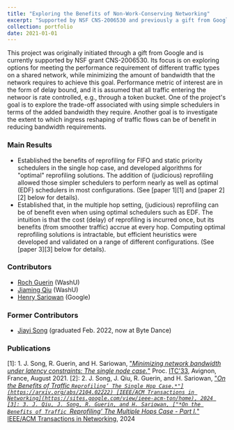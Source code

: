 ```yaml
---
title: "Exploring the Benefits of Non-Work-Conserving Networking"
excerpt: "Supported by NSF CNS-2006530 and previously a gift from Google"
collection: portfolio
date: 2021-01-01
---
```


This project was originally initiated through a gift from Google and is currently supported by NSF grant CNS-2006530.
Its focus is on exploring options for meeting the performance requirement of different traffic types on a shared
network, while minimizing the amount of bandwidth that the network requires to achieve this goal.  Performance metric
of interest are in the form of delay bound, and it is assumed that all traffic entering the netwoor is rate controlled,
e.g., through a token bucket.  One of the project's goal is to explore the trade-off associated with using simple
schedulers in terms of the added bandwidth they require.  Another goal is to investigate the extent to which ingress
reshaping of traffic flows can be of benefit in reducing bandwidth requirements.

### Main Results
* Established the benefits of reprofiling for FIFO and static priority schedulers in the single hop case, and developed
algorithms for "optimal" reprofiling solutions.  The addition of (judicious) reprofiling allowed those simpler schedulers
to perform nearly as well as optimal (EDF) schedulers in most configurations. (See [paper 1][1] and [paper 2][2] below for details).
* Established that, in the multiple hop setting, (judicious) reprofiling can be of benefit even when using optimal schedulers
such as EDF.  The intuition is that the cost (delay) of reprofiling is incurred once, but its benefits (from smoother traffic)
accrue at every hop.  Computing optimal reprofiling solutions is intractable, but efficient heuristics were developed and validated 
on a range of different configurations. (See [paper 3][3] below for details).  

### Contributors
* [Roch Guerin](https://www.cse.wustl.edu/~guerin/) (WashU)
* [Jiaming Qiu](https://qiujiaming315.github.io/#/) (WashU)
* [Henry Sariowan](https://www.linkedin.com/in/sariowan/) (Google)

### Former Contributors
* [Jiayi Song](https://www.linkedin.com/in/jiayi-song-1163a0137/) (graduated Feb. 2022, now at Byte Dance)

### Publications

[1]: 1. J. Song, R. Guerin, and H. Sariowan, ["*Minimizing network bandwidth under latency constraints: The single node case.*"](https://arxiv.org/abs/2104.02222) 
Proc. [ITC'33](https://itc33.org/), Avignon, France, August 2021.
[2]: 2. J. Song, J. Qiu, R. Guerin, and H. Sariowan, ["*On the Benefits of Traffic `Reprofiling’ The Single Hop Case.*"](https://arxiv.org/abs/2104.02222)
[IEEE/ACM Transactions in Networking](https://sites.google.com/view/ieee-acm-ton/home), 2024
[3]: 3. J. Qiu, J. Song, R. Guerin, and H. Sariowan, ["*On the Benefits of Traffic `Reprofiling’ The Multiple Hops Case - Part I.*"](https://arxiv.org/abs/2404.09087)
[IEEE/ACM Transactions in Networking](https://sites.google.com/view/ieee-acm-ton/home), 2024